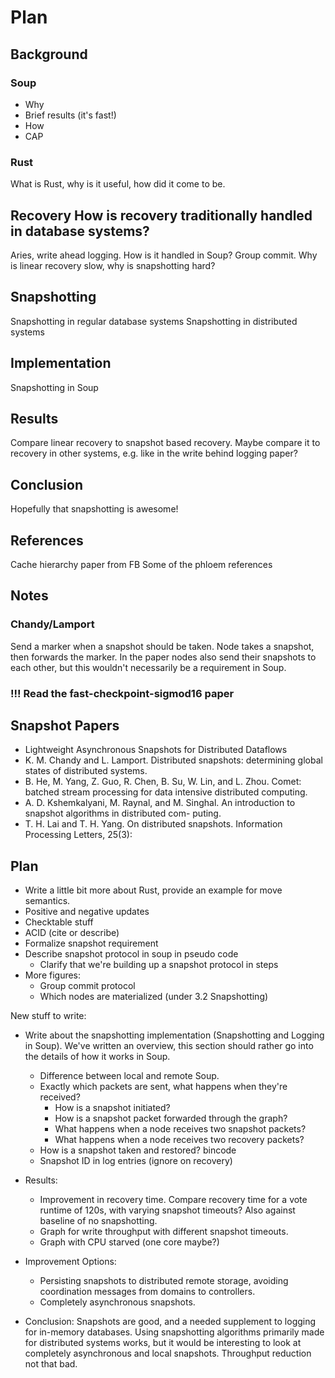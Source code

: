 # Plan
## Background
### Soup
* Why
* Brief results (it's fast!)
* How
* CAP

### Rust
What is Rust, why is it useful, how did it come to be.

## Recovery How is recovery traditionally handled in database systems?
Aries, write ahead logging.
How is it handled in Soup?
Group commit.
Why is linear recovery slow, why is snapshotting hard?

## Snapshotting
Snapshotting in regular database systems
Snapshotting in distributed systems

## Implementation
Snapshotting in Soup

## Results
Compare linear recovery to snapshot based recovery. Maybe compare it to recovery
in other systems, e.g. like in the write behind logging paper?

## Conclusion
Hopefully that snapshotting is awesome!

## References
Cache hierarchy paper from FB
Some of the phloem references

## Notes
### Chandy/Lamport
Send a marker when a snapshot should be taken. Node takes a snapshot, then
forwards the marker. In the paper nodes also send their snapshots to each other,
but this wouldn't necessarily be a requirement in Soup.

### !!! Read the fast-checkpoint-sigmod16 paper

## Snapshot Papers
* Lightweight Asynchronous Snapshots for Distributed Dataflows
* K. M. Chandy and L. Lamport. Distributed snapshots: determining global states of
distributed systems.
* B. He, M. Yang, Z. Guo, R. Chen, B. Su, W. Lin, and L. Zhou. Comet: batched
  stream processing for data intensive distributed computing.
* A. D. Kshemkalyani, M. Raynal, and M. Singhal. An introduction to snapshot
  algorithms in distributed com-
  puting.
* T. H. Lai and T. H. Yang. On distributed snapshots. Information Processing
  Letters, 25(3):

## Plan
* Write a little bit more about Rust, provide an example for move semantics.
* Positive and negative updates
* Checktable stuff
* ACID (cite or describe)
* Formalize snapshot requirement
* Describe snapshot protocol in soup in pseudo code
  - Clarify that we're building up a snapshot protocol in steps
* More figures:
  - Group commit protocol
  - Which nodes are materialized (under 3.2 Snapshotting)

New stuff to write:
* Write about the snapshotting implementation (Snapshotting and Logging in Soup).
We've written an overview, this section should rather go into the details of how
it works in Soup.
  - Difference between local and remote Soup.
  - Exactly which packets are sent, what happens when they're received?
    - How is a snapshot initiated?
    - How is a snapshot packet forwarded through the graph?
    - What happens when a node receives two snapshot packets?
    - What happens when a node receives two recovery packets?
  - How is a snapshot taken and restored? bincode
  - Snapshot ID in log entries (ignore on recovery)

* Results:
  - Improvement in recovery time. Compare recovery time for a vote runtime of
    120s, with varying snapshot timeouts? Also against baseline of no
    snapshotting.
  - Graph for write throughput with different snapshot timeouts.
  - Graph with CPU starved (one core maybe?)

* Improvement Options:
  - Persisting snapshots to distributed remote storage, avoiding coordination
    messages from domains to controllers.
  - Completely asynchronous snapshots.

* Conclusion:
Snapshots are good, and a needed supplement to logging for in-memory databases.
Using snapshotting algorithms primarily made for distributed systems works, but
it would be interesting to look at completely asynchronous and local snapshots.
Throughput reduction not that bad.
